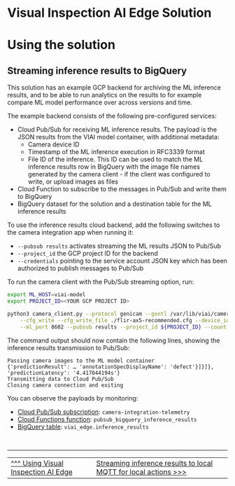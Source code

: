 # Visual Inspection AI Edge Solution

# Using the solution

## Streaming inference results to BigQuery

This solution has an example GCP backend for archiving the ML inference results, and to be able to run analytics on the results to for example compare ML model performance over across versions and time. 

The example backend consists of the following pre-configured services:

* Cloud Pub/Sub for receiving ML inference results. The payload is the JSON results from the VIAI model container, with additional metadata: 
  * Camera device ID
  * Timestamp of the ML inference execution in RFC3339 format
  * File ID of the inference. This ID can be used to match the ML inference results row in BigQuery with the image file names generated by the camera client - if the client was configured to write, or upload images as files
* Cloud Function to subscribe to the messages in Pub/Sub and write them to BigQuery
* BigQuery dataset for the solution and a destination table for the ML inference results

To use the inference results cloud backend, add the following switches to the camera integration app when running it:
* `--pubsub results` activates streaming the ML results JSON to Pub/Sub
* `--project_id` the GCP project ID for the backend
* `--credentials` pointing to the service account JSON key which has been authorized to publish messages to Pub/Sub

To run the camera client with the Pub/Sub streaming option, run:

```bash
export ML_HOST=viai-model
export PROJECT_ID=<YOUR GCP PROJECT ID>

python3 camera_client.py --protocol genicam --gentl /var/lib/viai/camera-config/FLIR_GenTL_Ubuntu_20_04_x86_64.cti \
    --cfg_write --cfg_write_file ./flir-ax5-recommended.cfg --device_id ax5  --mode continuous --ml --ml_host ${ML_HOST} \
    --ml_port 8602 --pubsub results --project_id ${PROJECT_ID} --count 1 
```

The command output should now contain the following lines, showing the inference results transmission to Pub/Sub:

```
Passing camera images to the ML model container
{'predictionResult': … 'annotationSpecDisplayName': 'defect'}]}]}, 'predictionLatency': '4.417044194s'}
Transmitting data to Cloud Pub/Sub
Closing camera connection and exiting
```

You can observe the payloads by monitoring:
* [Cloud Pub/Sub subscription](https://pantheon.corp.google.com/cloudpubsub/): `camera-integration-telemetry`
* [Cloud Functions function](https://pantheon.corp.google.com/functions): `pubsub_bigquery_inference_results`
* [BigQuery table](https://pantheon.corp.google.com/bigquery): `viai_edge.inference_results`



</br>

___

<table width="100%">
<tr><td><a href="./useviai.md">^^^ Using Visual Inspection AI Edge</td><td><a href="./usingmqtt.md">Streaming inference results to local MQTT for local actions >>></td></tr>
</table>



 